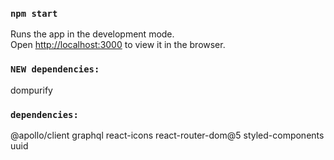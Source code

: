 ### `npm start`

Runs the app in the development mode.\
Open [http://localhost:3000](http://localhost:3000) to view it in the browser.


### `NEW dependencies:`

dompurify

### `dependencies:`

@apollo/client graphql react-icons react-router-dom@5 styled-components uuid
